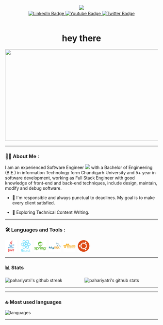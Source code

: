 <div id="header" align="center">
  <img src="https://media.giphy.com/media/M9gbBd9nbDrOTu1Mqx/giphy.gif" width="100"/>
  <div id="badges">
    <a href="https://www.linkedin.com/in/pahariyatri">
      <img src="https://img.shields.io/badge/LinkedIn-blue?style=for-the-badge&logo=linkedin&logoColor=white" alt="LinkedIn Badge"/>
    </a>
    <a href="#">
      <img src="https://img.shields.io/badge/YouTube-red?style=for-the-badge&logo=youtube&logoColor=white" alt="Youtube Badge"/>
    </a>
    <a href="#">
      <img src="https://img.shields.io/badge/Twitter-blue?style=for-the-badge&logo=twitter&logoColor=white" alt="Twitter Badge"/>
    </a>
  </div>
  <img src="https://komarev.com/ghpvc/?username=pahariyatri&style=flat-square&color=blue" alt=""/>
  <h1>
    hey there
  </h1>
</div>
<div align="center">
  <img src="https://media.giphy.com/media/dWesBcTLavkZuG35MI/giphy.gif" width="600" height="300"/>
</div>

---

### :woman_technologist: About Me :
I am an experienced Software Engineer <img src="https://media.giphy.com/media/WUlplcMpOCEmTGBtBW/giphy.gif" width="30"> with a Bachelor of Engineering (B.E.) in information Technology form Chandigarh University and 5+ year in software development, working as Full Stack Engineer with good knowledge of front-end and back-end techniques, include design, maintain, modify and debug software.
- :telescope: I'm responsible and always punctual to deadlines. My goal is to make every client satisfied.

- :seedling: Exploring Technical Content Writing.

---

### :hammer_and_wrench: Languages and Tools :
<div>
  <img src="https://github.com/devicons/devicon/blob/master/icons/java/java-original-wordmark.svg" title="Java" alt="Java" width="40" height="40"/>&nbsp;
  <img src="https://github.com/devicons/devicon/blob/master/icons/react/react-original-wordmark.svg" title="React" alt="React" width="40" height="40"/>&nbsp;
  <img src="https://github.com/devicons/devicon/blob/master/icons/spring/spring-original-wordmark.svg" title="Spring-Boot" alt="Spring-Boot" width="40" height="40"/>&nbsp;
  <img src="https://github.com/devicons/devicon/blob/master/icons/mysql/mysql-original-wordmark.svg" title="MySQL"  alt="MySQL" width="40" height="40"/>&nbsp;
  <img src="https://github.com/devicons/devicon/blob/master/icons/amazonwebservices/amazonwebservices-plain-wordmark.svg" title="AWS" alt="AWS" width="40" height="40"/>&nbsp;
  <img src="https://github.com/devicons/devicon/blob/master/icons/ubuntu/ubuntu-plain.svg" title="Ubuntu" alt="Ubuntu" width="40" height="40" height="40"/>&nbsp;
</div>

---

### 📊 Stats

<img src="https://github-readme-stats.vercel.app/api?username=pahariyatri&include_all_commits=true&show_icons=true&theme=github_dark&hide_border=true" alt="pahariyatri's github stats" width="48%" align="right" >
<img src="https://github-readme-streak-stats.herokuapp.com/?user=RakeshPotnuru&theme=tokyonight&hide_border=true" alt="pahariyatri's github streak" width="48%" >

---

---

### 🔝 Most used languages
  <img alt="languages" src="https://github-readme-stats.vercel.app/api/top-langs/?username=pahariyatri&theme=github_dark&hide_border=true&hide=Jupyter%20Notebook,css,html,scss,python&layout=compact" />

---
